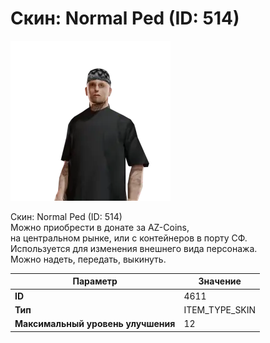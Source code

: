 # Скин: Normal Ped (ID: 514)

![Item Image](../img/4611.webp?raw=true)

Скин: Normal Ped (ID: 514)<br>Можно приобрести в донате за AZ-Coins,<br>на центральном рынке, или с контейнеров в порту СФ.<br>Используется для изменения внешнего вида персонажа. <br>Можно надеть, передать, выкинуть.


| Параметр | Значение |
|----------|----------|
| **ID** | 4611 |
| **Тип** | ITEM_TYPE_SKIN |
| **Максимальный уровень улучшения** | 12 |

